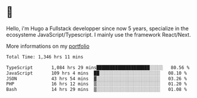 # 👋 

Hello, i'm Hugo a Fullstack developper since now 5 years, specialize in the ecosysteme JavaScript/Typescript. I mainly use the framework React/Next.

More informations on my [portfolio](https://hcampos.fr)

<!--START_SECTION:waka-->

```txt
Total Time: 1,346 hrs 11 mins

TypeScript       1,084 hrs 29 mins████████████████████░░░░░   80.56 %
JavaScript       109 hrs 4 mins  ██░░░░░░░░░░░░░░░░░░░░░░░   08.10 %
JSON             43 hrs 54 mins  ▓░░░░░░░░░░░░░░░░░░░░░░░░   03.26 %
PHP              16 hrs 12 mins  ▒░░░░░░░░░░░░░░░░░░░░░░░░   01.20 %
Bash             14 hrs 29 mins  ▒░░░░░░░░░░░░░░░░░░░░░░░░   01.08 %
```

<!--END_SECTION:waka-->
